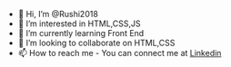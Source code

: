 - 👋 Hi, I’m @Rushi2018
- 👀 I’m interested in HTML,CSS,JS
- 🌱 I’m currently learning Front End
- 💞️ I’m looking to collaborate on HTML,CSS
- 📫 How to reach me - You can connect me at <a href="https://www.linkedin.com/in/rushi-divate-434708200/">Linkedin</a>

<!---
Rushi2018/Rushi2018 is a ✨ special ✨ repository because its `README.md` (this file) appears on your GitHub profile.
You can click the Preview link to take a look at your changes.
--->
